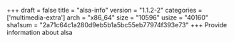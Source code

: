 +++
draft = false
title = "alsa-info"
version = "1.1.2-2"
categories = ['multimedia-extra']
arch = "x86_64"
size = "10596"
usize = "40160"
sha1sum = "2a71c64c1a280d9eb5b1a5bc55eb77974f393e73"
+++
Provide information about alsa